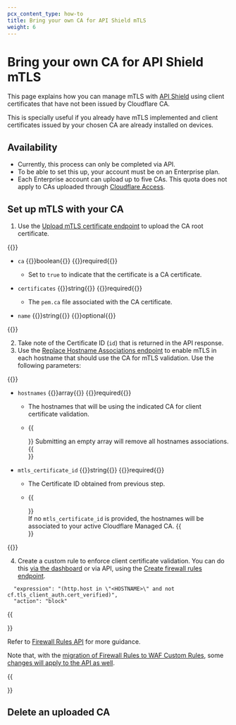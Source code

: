 ```yaml
---
pcx_content_type: how-to
title: Bring your own CA for API Shield mTLS
weight: 6
---
```


# Bring your own CA for API Shield mTLS

This page explains how you can manage mTLS with [API Shield](/api-shield/) using client certificates that have not been issued by Cloudflare CA.

This is specially useful if you already have mTLS implemented and client certificates issued by your chosen CA are already installed on devices.

## Availability

* Currently, this process can only be completed via API.
* To be able to set this up, your account must be on an Enterprise plan.
* Each Enterprise account can upload up to five CAs. This quota does not apply to CAs uploaded through [Cloudflare Access](/cloudflare-one/identity/devices/access-integrations/mutual-tls-authentication/).

## Set up mTLS with your CA

1. Use the [Upload mTLS certificate endpoint](/api/operations/m-tls-certificate-management-upload-m-tls-certificate) to upload the CA root certificate.

  {{<definitions>}}

  - `ca` {{<type>}}boolean{{</type>}} {{<prop-meta>}}required{{</prop-meta>}}
  
    - Set to `true` to indicate that the certificate is a CA certificate.
  
  - `certificates` {{<type>}}string{{</type>}} {{<prop-meta>}}required{{</prop-meta>}}

    - The `pem.ca` file associated with the CA certificate.
  
  - `name` {{<type>}}string{{</type>}} {{<prop-meta>}}optional{{</prop-meta>}}

  {{</definitions>}}  

2. Take note of the Certificate ID (`id`) that is returned in the API response.
3. Use the [Replace Hostname Associations endpoint](/api/operations/client-certificate-for-a-zone-put-hostname-associations) to enable mTLS in each hostname that should use the CA for mTLS validation. Use the following parameters:

  {{<definitions>}}

  - `hostnames` {{<type>}}array{{</type>}} {{<prop-meta>}}required{{</prop-meta>}}
  
    - The hostnames that will be using the indicated CA for client certificate validation.
  
    - {{<Aside type="warning">}}
  Submitting an empty array will remove all hostnames associations.
  {{</Aside>}}
  
  - `mtls_certificate_id` {{<type>}}string{{</type>}} {{<prop-meta>}}required{{</prop-meta>}}

    - The Certificate ID obtained from previous step.

    - {{<Aside type="warning">}}  
  If no `mtls_certificate_id` is provided, the hostnames will be associated to your active Cloudflare Managed CA.
  {{</Aside>}}

  {{</definitions>}}  

4. Create a custom rule to enforce client certificate validation.
You can do this [via the dashboard](/api-shield/security/mtls/configure/) or via API, using the [Create firewall rules endpoint](/api/operations/firewall-rules-create-firewall-rules).

```text
  "expression": "(http.host in \"<HOSTNAME>\" and not cf.tls_client_auth.cert_verified)", 
  "action": "block"
```

{{<Aside type="warning">}}

Refer to [Firewall Rules API](/firewall/api/cf-firewall-rules/) for more guidance.

Note that, with the [migration of Firewall Rules to WAF Custom Rules](/waf/reference/migration-guides/firewall-rules-to-custom-rules/), some [changes will apply to the API as well](/waf/reference/migration-guides/firewall-rules-to-custom-rules/#relevant-changes-for-api-users).

{{</Aside>}}

## Delete an uploaded CA
